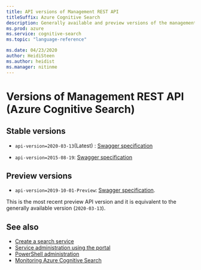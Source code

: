 ```yaml
---
title: API versions of Management REST API 
titleSuffix: Azure Cognitive Search
description: Generally available and preview versions of the management REST API used to provision search services on Azure.
ms.prod: azure
ms.service: cognitive-search
ms.topic: "language-reference"

ms.date: 04/23/2020
author: HeidiSteen
ms.author: heidist
ms.manager: nitinme
---
```


# Versions of Management REST API (Azure Cognitive Search)

## Stable versions

+ `api-version=2020-03-13`(Latest) : [Swagger specification](https://github.com/Azure/azure-rest-api-specs/tree/master/specification/search/resource-manager/Microsoft.Search/stable/2020-03-13)

+ `api-version=2015-08-19`: [Swagger specification](https://github.com/Azure/azure-rest-api-specs/tree/master/specification/search/resource-manager/Microsoft.Search/stable/2015-08-19)

## Preview versions

+ `api-version=2019-10-01-Preview`: [Swagger specification](https://github.com/Azure/azure-rest-api-specs/tree/master/specification/search/resource-manager/Microsoft.Search/preview/2019-10-01-preview).

This is the most recent preview API version and it is equivalent to the generally available version (`2020-03-13`).

## See also

+ [Create a search service](https://docs.microsoft.com/azure/search/search-create-service-portal)
+ [Service administration using the portal](https://docs.microsoft.com/azure/search/search-manage)
+ [PowerShell administration](https://docs.microsoft.com/azure/search/search-manage-powershell)
+ [Monitoring Azure Cognitive Search](https://docs.microsoft.com/azure/search/search-monitor-usage)
